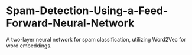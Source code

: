 # Spam-Detection-Using-a-Feed-Forward-Neural-Network
A two-layer neural network for spam classification, utilizing Word2Vec for word embeddings.
